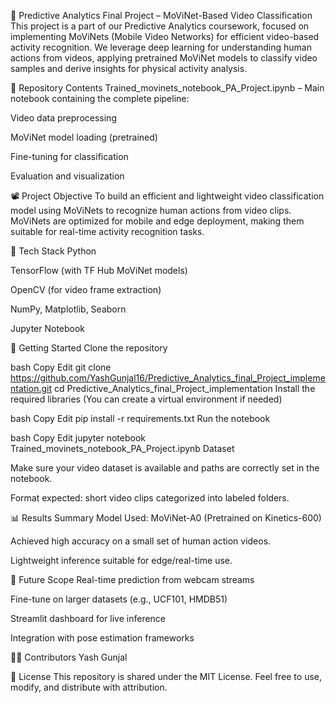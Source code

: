 🧠 Predictive Analytics Final Project – MoViNet-Based Video Classification
This project is a part of our Predictive Analytics coursework, focused on implementing MoViNets (Mobile Video Networks) for efficient video-based activity recognition. We leverage deep learning for understanding human actions from videos, applying pretrained MoViNet models to classify video samples and derive insights for physical activity analysis.

📁 Repository Contents
Trained_movinets_notebook_PA_Project.ipynb – Main notebook containing the complete pipeline:

Video data preprocessing

MoViNet model loading (pretrained)

Fine-tuning for classification

Evaluation and visualization

📽️ Project Objective
To build an efficient and lightweight video classification model using MoViNets to recognize human actions from video clips. MoViNets are optimized for mobile and edge deployment, making them suitable for real-time activity recognition tasks.

🔧 Tech Stack
Python

TensorFlow (with TF Hub MoViNet models)

OpenCV (for video frame extraction)

NumPy, Matplotlib, Seaborn

Jupyter Notebook

🚀 Getting Started
Clone the repository

bash
Copy
Edit
git clone https://github.com/YashGunjal16/Predictive_Analytics_final_Project_implementation.git
cd Predictive_Analytics_final_Project_implementation
Install the required libraries
(You can create a virtual environment if needed)

bash
Copy
Edit
pip install -r requirements.txt
Run the notebook

bash
Copy
Edit
jupyter notebook Trained_movinets_notebook_PA_Project.ipynb
Dataset

Make sure your video dataset is available and paths are correctly set in the notebook.

Format expected: short video clips categorized into labeled folders.

📊 Results Summary
Model Used: MoViNet-A0 (Pretrained on Kinetics-600)

Achieved high accuracy on a small set of human action videos.

Lightweight inference suitable for edge/real-time use.

📌 Future Scope
Real-time prediction from webcam streams

Fine-tune on larger datasets (e.g., UCF101, HMDB51)

Streamlit dashboard for live inference

Integration with pose estimation frameworks

👨‍💻 Contributors
Yash Gunjal

📄 License
This repository is shared under the MIT License. Feel free to use, modify, and distribute with attribution.

